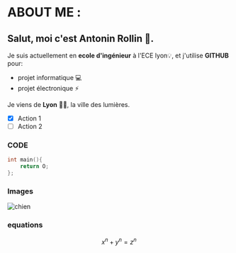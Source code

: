 # ABOUT ME :

## Salut, moi c'est **Antonin** **Rollin** 🗿​.

Je suis actuellement en **ecole d'ingénieur** à l'ECE lyon💡, et j'utilise **GITHUB** pour:

- projet informatique 💻
- projet électronique ⚡

Je viens de **Lyon** 🔴🔵, la ville des lumières.

-[X] Action 1
-[ ] Action 2

### CODE

```c
int main(){
    return O;
};
```

### Images

![chien](https://picsum.photos/id/237/200/300)

### equations
$$ x^n + y^n = z^n $$
